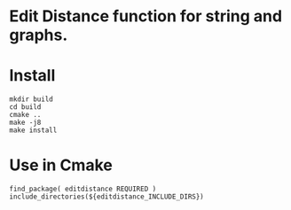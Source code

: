 # Edit Distance function for string and graphs.

# Install

```
mkdir build
cd build
cmake ..
make -j8
make install
```

# Use in Cmake 

```
find_package( editdistance REQUIRED )
include_directories(${editdistance_INCLUDE_DIRS})
```
